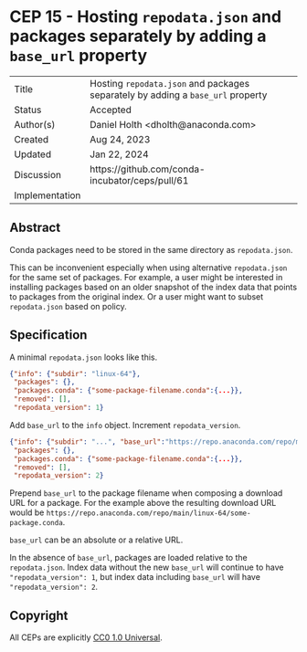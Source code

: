# CEP 15 - Hosting <code>repodata.json</code> and packages separately by adding a <code>base_url</code> property

<table>
<tr><td> Title </td><td> Hosting <code>repodata.json</code> and packages separately by adding a <code>base_url</code> property </td>
<tr><td> Status </td><td> Accepted </td></tr>
<tr><td> Author(s) </td><td> Daniel Holth &lt;dholth@anaconda.com&gt;</td></tr>
<tr><td> Created </td><td> Aug 24, 2023</td></tr>
<tr><td> Updated </td><td> Jan 22, 2024</td></tr>
<tr><td> Discussion </td><td> https://github.com/conda-incubator/ceps/pull/61 </td></tr>
<tr><td> Implementation </td><td>  </td></tr>
</table>

## Abstract

Conda packages need to be stored in the same directory as `repodata.json`.

This can be inconvenient especially when using alternative `repodata.json` for
the same set of packages. For example, a user might be interested in installing
packages based on an older snapshot of the index data that points to packages
from the original index. Or a user might want to subset `repodata.json` based on
policy.

## Specification

A minimal `repodata.json` looks like this.

```json
{"info": {"subdir": "linux-64"},
 "packages": {},
 "packages.conda": {"some-package-filename.conda":{...}},
 "removed": [],
 "repodata_version": 1}
```

Add `base_url` to the `info` object. Increment `repodata_version`.

```json
{"info": {"subdir": "...", "base_url":"https://repo.anaconda.com/repo/main/linux-64/"},
 "packages": {},
 "packages.conda": {"some-package-filename.conda":{...}},
 "removed": [],
 "repodata_version": 2}
 ```

Prepend `base_url` to the package filename when composing a download URL for a package.
For the example above the resulting download URL would be `https://repo.anaconda.com/repo/main/linux-64/some-package.conda`.

`base_url` can be an absolute or a relative URL.

In the absence of `base_url`, packages are loaded relative to the
`repodata.json`. Index data without the new `base_url` will continue to have
`"repodata_version": 1`, but index data including `base_url` will have
`"repodata_version": 2`.

## Copyright

All CEPs are explicitly [CC0 1.0 Universal](https://creativecommons.org/publicdomain/zero/1.0/).
